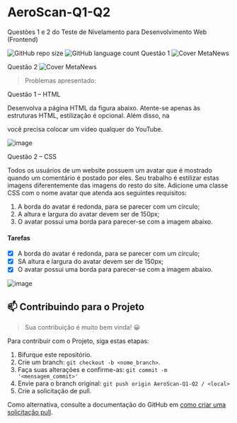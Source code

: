 # AeroScan-Q1-Q2
Questões 1 e 2 do Teste de Nivelamento para Desenvolvimento Web (Frontend)


![GitHub repo size](https://img.shields.io/github/repo-size/RafaelHuszcza/AeroScan-Q3?style=for-the-badge)
![GitHub language count](https://img.shields.io/github/languages/count/RafaelHuszcza/AeroScan-Q3?style=for-the-badge)
Questão 1
![Cover MetaNews](https://user-images.githubusercontent.com/62501031/150653492-331006f7-af95-468a-81c6-38ff5dd21072.png)

Questão 2
![Cover MetaNews](https://user-images.githubusercontent.com/62501031/150653562-88f669d5-cc24-48be-86a4-82bb14aee691.png)



>Problemas apresentado:

Questão 1 – HTML

Desenvolva a página HTML da figura abaixo. Atente-se apenas às estruturas
HTML, estilização é opcional. Além disso, na <section> você precisa colocar um vídeo
qualquer do YouTube.
  
  ![image](https://user-images.githubusercontent.com/62501031/150653472-6d9ad0fd-327f-4f9b-b909-cb2e7eabccb6.png)

  
  
Questão 2 – CSS

Todos os usuários de um website possuem um avatar que é mostrado quando
um comentário é postado por eles. Seu trabalho é estilizar estas imagens
diferentemente das imagens do resto do site. Adicione uma classe CSS com o nome
avatar que atenda aos seguintes requisitos:

1. A borda do avatar é redonda, para se parecer com um círculo;
2. A altura e largura do avatar devem ser de 150px;
3. O avatar possui uma borda para parecer-se com a imagem abaixo.

#### Tarefas

- [x] A borda do avatar é redonda, para se parecer com um círculo;
- [x] SA altura e largura do avatar devem ser de 150px;
- [x] O avatar possui uma borda para parecer-se com a imagem abaixo.

![image](https://user-images.githubusercontent.com/62501031/150653466-f1c66613-d2c8-4bbf-b8e3-0acc2b372034.png)



## 📫 Contribuindo para o Projeto

> Sua contribuição é muito bem vinda! 😀

Para contribuir com o Projeto, siga estas etapas:

1. Bifurque este repositório.
2. Crie um branch: `git checkout -b <nome_branch>`.
3. Faça suas alterações e confirme-as: `git commit -m '<mensagem_commit>'`
4. Envie para o branch original: `git push origin AeroScan-Q1-Q2 / <local>`
5. Crie a solicitação de pull.

Como alternativa, consulte a documentação do GitHub em [como criar uma solicitação pull](https://help.github.com/en/github/collaborating-with-issues-and-pull-requests/creating-a-pull-request).
